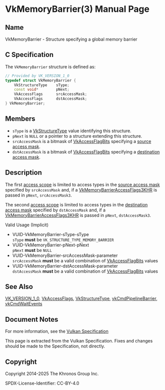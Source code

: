 # VkMemoryBarrier(3) Manual Page

## Name

VkMemoryBarrier - Structure specifying a global memory barrier



## [](#_c_specification)C Specification

The `VkMemoryBarrier` structure is defined as:

```c++
// Provided by VK_VERSION_1_0
typedef struct VkMemoryBarrier {
    VkStructureType    sType;
    const void*        pNext;
    VkAccessFlags      srcAccessMask;
    VkAccessFlags      dstAccessMask;
} VkMemoryBarrier;
```

## [](#_members)Members

- `sType` is a [VkStructureType](https://registry.khronos.org/vulkan/specs/latest/man/html/VkStructureType.html) value identifying this structure.
- `pNext` is `NULL` or a pointer to a structure extending this structure.
- `srcAccessMask` is a bitmask of [VkAccessFlagBits](https://registry.khronos.org/vulkan/specs/latest/man/html/VkAccessFlagBits.html) specifying a [source access mask](https://registry.khronos.org/vulkan/specs/latest/html/vkspec.html#synchronization-access-masks).
- `dstAccessMask` is a bitmask of [VkAccessFlagBits](https://registry.khronos.org/vulkan/specs/latest/man/html/VkAccessFlagBits.html) specifying a [destination access mask](https://registry.khronos.org/vulkan/specs/latest/html/vkspec.html#synchronization-access-masks).

## [](#_description)Description

The first [access scope](https://registry.khronos.org/vulkan/specs/latest/html/vkspec.html#synchronization-dependencies-access-scopes) is limited to access types in the [source access mask](https://registry.khronos.org/vulkan/specs/latest/html/vkspec.html#synchronization-access-masks) specified by `srcAccessMask` and, if a [VkMemoryBarrierAccessFlags3KHR](https://registry.khronos.org/vulkan/specs/latest/man/html/VkMemoryBarrierAccessFlags3KHR.html) is passed in `pNext`, `srcAccessMask3`.

The second [access scope](https://registry.khronos.org/vulkan/specs/latest/html/vkspec.html#synchronization-dependencies-access-scopes) is limited to access types in the [destination access mask](https://registry.khronos.org/vulkan/specs/latest/html/vkspec.html#synchronization-access-masks) specified by `dstAccessMask` and, if a [VkMemoryBarrierAccessFlags3KHR](https://registry.khronos.org/vulkan/specs/latest/man/html/VkMemoryBarrierAccessFlags3KHR.html) is passed in `pNext`, `dstAccessMask3`.

Valid Usage (Implicit)

- [](#VUID-VkMemoryBarrier-sType-sType)VUID-VkMemoryBarrier-sType-sType  
  `sType` **must** be `VK_STRUCTURE_TYPE_MEMORY_BARRIER`
- [](#VUID-VkMemoryBarrier-pNext-pNext)VUID-VkMemoryBarrier-pNext-pNext  
  `pNext` **must** be `NULL`
- [](#VUID-VkMemoryBarrier-srcAccessMask-parameter)VUID-VkMemoryBarrier-srcAccessMask-parameter  
  `srcAccessMask` **must** be a valid combination of [VkAccessFlagBits](https://registry.khronos.org/vulkan/specs/latest/man/html/VkAccessFlagBits.html) values
- [](#VUID-VkMemoryBarrier-dstAccessMask-parameter)VUID-VkMemoryBarrier-dstAccessMask-parameter  
  `dstAccessMask` **must** be a valid combination of [VkAccessFlagBits](https://registry.khronos.org/vulkan/specs/latest/man/html/VkAccessFlagBits.html) values

## [](#_see_also)See Also

[VK\_VERSION\_1\_0](https://registry.khronos.org/vulkan/specs/latest/man/html/VK_VERSION_1_0.html), [VkAccessFlags](https://registry.khronos.org/vulkan/specs/latest/man/html/VkAccessFlags.html), [VkStructureType](https://registry.khronos.org/vulkan/specs/latest/man/html/VkStructureType.html), [vkCmdPipelineBarrier](https://registry.khronos.org/vulkan/specs/latest/man/html/vkCmdPipelineBarrier.html), [vkCmdWaitEvents](https://registry.khronos.org/vulkan/specs/latest/man/html/vkCmdWaitEvents.html)

## [](#_document_notes)Document Notes

For more information, see the [Vulkan Specification](https://registry.khronos.org/vulkan/specs/latest/html/vkspec.html#VkMemoryBarrier)

This page is extracted from the Vulkan Specification. Fixes and changes should be made to the Specification, not directly.

## [](#_copyright)Copyright

Copyright 2014-2025 The Khronos Group Inc.

SPDX-License-Identifier: CC-BY-4.0